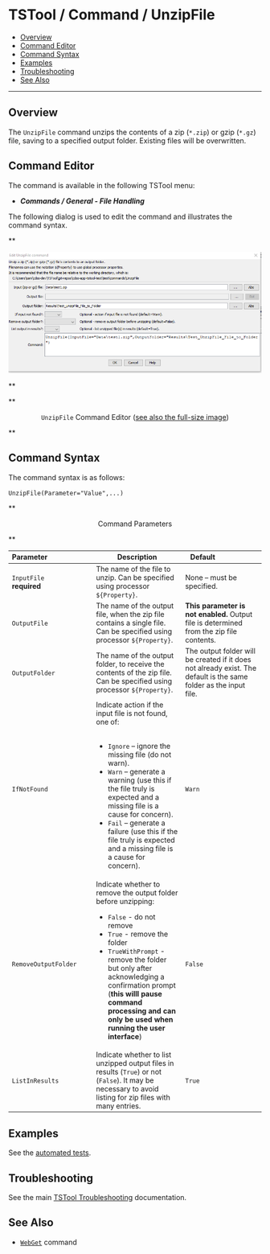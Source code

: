 # TSTool / Command / UnzipFile #

*   [Overview](#overview)
*   [Command Editor](#command-editor)
*   [Command Syntax](#command-syntax)
*   [Examples](#examples)
*   [Troubleshooting](#troubleshooting)
*   [See Also](#see-also)

-------------------------

## Overview ##

The `UnzipFile` command unzips the contents of a zip (`*.zip`) or gzip (`*.gz`) file, saving to a specified output folder.
Existing files will be overwritten.

## Command Editor ##

The command is available in the following TSTool menu:

*   ***Commands / General - File Handling***

The following dialog is used to edit the command and illustrates the command syntax.

**<p style="text-align: center;">
![UnzipFile](UnzipFile.png)
</p>**

**<p style="text-align: center;">
`UnzipFile` Command Editor (<a href="../UnzipFile.png">see also the full-size image</a>)
</p>**

## Command Syntax ##

The command syntax is as follows:

```text
UnzipFile(Parameter="Value",...)
```
**<p style="text-align: center;">
Command Parameters
</p>**

|**Parameter**&nbsp;&nbsp;&nbsp;&nbsp;&nbsp;&nbsp;&nbsp;&nbsp;&nbsp;&nbsp;&nbsp;&nbsp;&nbsp;&nbsp;&nbsp;&nbsp;&nbsp;&nbsp;&nbsp;&nbsp;&nbsp;&nbsp;  | **Description** | **Default**&nbsp;&nbsp;&nbsp;&nbsp;&nbsp;&nbsp;&nbsp;&nbsp;&nbsp;&nbsp;&nbsp;&nbsp;&nbsp;&nbsp;&nbsp;&nbsp;&nbsp;&nbsp;&nbsp;&nbsp; |
| --------------|-----------------|----------------- |
|`InputFile`<br>**required**|The name of the file to unzip.  Can be specified using processor `${Property}`. | None – must be specified.|
|`OutputFile` | The name of the output file, when the zip file contains a single file.  Can be specified using processor `${Property}`. | **This parameter is not enabled.**  Output file is determined from the zip file contents. |
|`OutputFolder` | The name of the output folder, to receive the contents of the zip file.  Can be specified using processor `${Property}`.| The output folder will be created if it does not already exist. The default is the same folder as the input file.|
|`IfNotFound` | Indicate action if the input file is not found, one of:<br><br><ul><li>`Ignore` – ignore the missing file (do not warn).</li><li>`Warn` – generate a warning (use this if the file truly is expected and a missing file is a cause for concern).</li><li>`Fail` – generate a failure (use this if the file truly is expected and a missing file is a cause for concern).</li></ul> | `Warn`|
|`RemoveOutputFolder` | Indicate whether to remove the output folder before unzipping: <ul><li>`False` - do not remove</li><li>`True` - remove the folder</li><li>`TrueWithPrompt` - remove the folder but only after acknowledging a confirmation prompt (**this willl pause command processing and can only be used when running the user interface**)</li></ul> | `False` |
|`ListInResults` | Indicate whether to list unzipped output files in results (`True`) or not (`False`).  It may be necessary to avoid listing for zip files with many entries. | `True` |

## Examples ##

See the [automated tests](https://github.com/OpenCDSS/cdss-app-tstool-test/tree/master/test/commands/UnzipFile).

## Troubleshooting ##

See the main [TSTool Troubleshooting](../../troubleshooting/troubleshooting.md) documentation.

## See Also ##

*   [`WebGet`](../WebGet/WebGet.md) command
